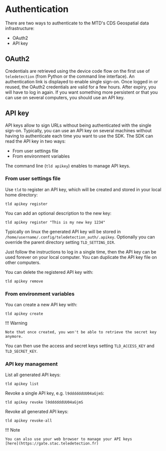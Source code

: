 # Authentication

There are two ways to authenticate to the MTD's CDS Geospatial data infrastructure:
- OAuth2
- API key

## OAuth2

Credentials are retrieved using the device code flow on the first use of `teledetection` (from Python or the command line interface). An authentication link is displayed to enable single sign-on. Once logged in or reused, the OAuth2 credentials are valid for a few hours. After expiry, you will have to log in again. If you want something more persistent or that you can use on several computers, you should use an API key.
## API key

API keys allow to sign URLs without being authenticated with the single sign-on. Typically, you can use an API key on several machines without having to authenticate each time you want to use the SDK. The SDK can read the API key in two ways:
- From user settings file
- From environment variables

The command line (`tld apikey`) enables to manage API keys.

### From user settings file

Use `tld` to register an API key, which will be created and stored in your local home directory:
```commandline
tld apikey register
```

You can add an optional description to the new key:

```commandline
tld apikey register "This is my new key 1234"
```

Typically on linux the generated API key will be stored in 
`/home/username/.config/teledetection_auth/.apikey`.
Optionally you can override the parent directory setting `TLD_SETTING_DIR`.

Just follow the instructions to log in a single time, then the API key can be 
used forever on your local computer.
You can duplicate the API key file on other computers.

You can delete the registered API key with:

```commandline
tld apikey remove
```

### From environment variables

You can create a new API key with:

```commandline
tld apikey create
```

!!! Warning

    Note that once created, you won't be able to retrieve the secret key 
    anymore. 

You can then use the access and secret keys setting `TLD_ACCESS_KEY` 
and `TLD_SECRET_KEY`. 

### API key management

List all generated API keys:

```commandline
tld apikey list
```

Revoke a single API key, e.g. `l9ddddddUU04aGjmS`:

```commandline
tld apikey revoke l9ddddddUU04aGjmS
```

Revoke all generated API keys:

```commandline
tld apikey revoke-all
```

!!! Note

    You can also use your web browser to manage your API keys 
    [here](https://gate.stac.teledetection.fr)

